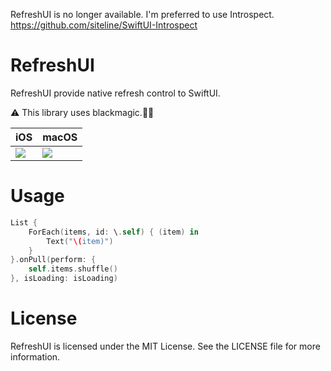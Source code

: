 RefreshUI is no longer available.
I'm preferred to use Introspect.
https://github.com/siteline/SwiftUI-Introspect

# RefreshUI

RefreshUI provide native refresh control to SwiftUI.

⚠️ This library uses blackmagic.🧞‍♂️

| iOS | macOS |
|---|---|
|![](https://github.com/noppefoxwolf/PullToRefresh/blob/master/.github/ios.gif)|![](https://github.com/noppefoxwolf/PullToRefresh/blob/master/.github/mac.gif)|

# Usage

```swift
List {
    ForEach(items, id: \.self) { (item) in
        Text("\(item)")
    }
}.onPull(perform: {
    self.items.shuffle()
}, isLoading: isLoading)
```

# License

RefreshUI is licensed under the MIT License. See the LICENSE file for more information.
